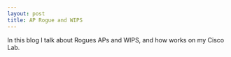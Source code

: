 ```yaml
---
layout: post
title: AP Rogue and WIPS
---
```


In this blog I talk about Rogues APs and WIPS, and how works on my Cisco Lab.
